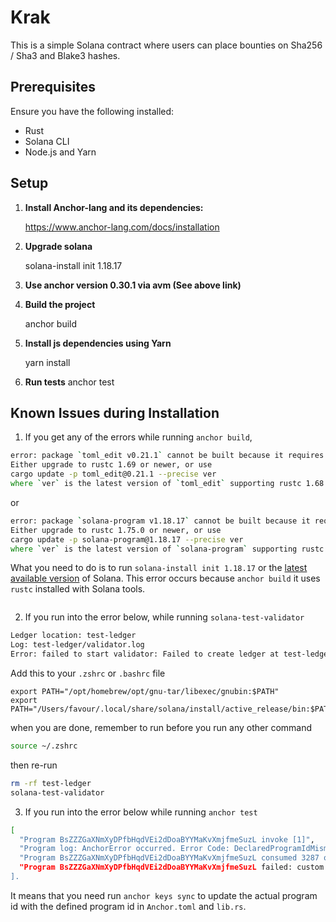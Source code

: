 # Krak

This is a simple Solana contract where users can place bounties on Sha256 / Sha3 and Blake3 hashes.

## Prerequisites

Ensure you have the following installed:

- Rust
- Solana CLI
- Node.js and Yarn

## Setup

1. **Install Anchor-lang and its dependencies:**

   https://www.anchor-lang.com/docs/installation

2. **Upgrade solana**

   solana-install init 1.18.17

3. **Use anchor version 0.30.1 via avm (See above link)**
4. **Build the project**

   anchor build

5. **Install js dependencies using Yarn**

   yarn install

6. **Run tests**
   anchor test

## Known Issues during Installation

1. If you get any of the errors while running `anchor build`,

```zsh
error: package `toml_edit v0.21.1` cannot be built because it requires rustc 1.69 or newer, while the currently active rustc version is 1.68.0-dev
Either upgrade to rustc 1.69 or newer, or use
cargo update -p toml_edit@0.21.1 --precise ver
where `ver` is the latest version of `toml_edit` supporting rustc 1.68.0-dev
```

or

```zsh
error: package `solana-program v1.18.17` cannot be built because it requires rustc 1.75.0 or newer, while the currently active rustc version is 1.68.0-dev
Either upgrade to rustc 1.75.0 or newer, or use
cargo update -p solana-program@1.18.17 --precise ver
where `ver` is the latest version of `solana-program` supporting rustc 1.68.0-dev
```

What you need to do is to run `solana-install init 1.18.17` or the [latest available version](https://github.com/solana-labs/solana/releases) of Solana. This error occurs because `anchor build` it uses `rustc` installed with Solana tools.

```sh

```

2. If you run into the error below, while running `solana-test-validator`

```sh
Ledger location: test-ledger
Log: test-ledger/validator.log
Error: failed to start validator: Failed to create ledger at test-ledger: io error: Error checking to unpack genesis archive: Archive error: extra entry found: "._genesis.bin" Regular
```

Add this to your `.zshrc` or `.bashrc` file

```
export PATH="/opt/homebrew/opt/gnu-tar/libexec/gnubin:$PATH"
export PATH="/Users/favour/.local/share/solana/install/active_release/bin:$PATH"
```

when you are done, remember to run before you run any other command

```sh
source ~/.zshrc
```

then re-run

```sh
rm -rf test-ledger
solana-test-validator
```

3. If you run into the error below while running `anchor test`

```sh
[
  "Program BsZZZGaXNmXyDPfbHqdVEi2dDoaBYYMaKvXmjfmeSuzL invoke [1]",
  "Program log: AnchorError occurred. Error Code: DeclaredProgramIdMismatch. Error Number: 4100. Error Message: The declared program id does not match the actual program id.",
  "Program BsZZZGaXNmXyDPfbHqdVEi2dDoaBYYMaKvXmjfmeSuzL consumed 3287 of 200000 compute units",
  "Program BsZZZGaXNmXyDPfbHqdVEi2dDoaBYYMaKvXmjfmeSuzL failed: custom program error: 0x1004"
].
```

It means that you need run `anchor keys sync` to update the actual program id with the defined program id in `Anchor.toml` and `lib.rs`.
